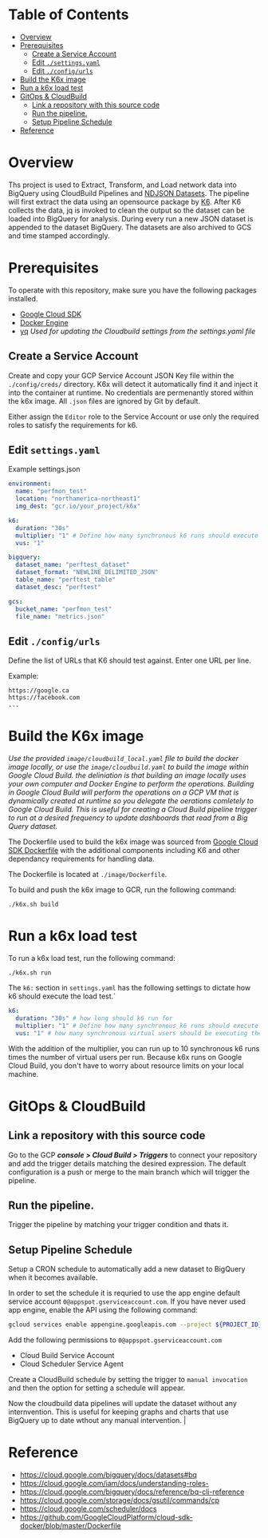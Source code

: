 # Table of Contents
- [Overview](#overview)
- [Prerequisites](#prerequisites)
  * [Create a Service Account](#create-a-service-account)
  * [Edit `./settings.yaml`](#edit-settingsyaml)
  * [Edit `./config/urls`](#edit-configurls)
- [Build the K6x image](#build-the-k6x-image)
- [Run a k6x load test](#run-a-k6x-load-test)
- [GitOps & CloudBuild](#gitops--cloudbuild)
  * [Link a repository with this source code](#link-a-repository-with-this-source-code)
  * [Run the pipeline.](#run-the-pipeline)
  * [Setup Pipeline Schedule](#setup-pipeline-schedule)
- [Reference](#reference)

# Overview

Ths project is used to Extract, Transform, and Load network data into BigQuery using CloudBuild Pipelines and [NDJSON Datasets](http://ndjson.org/). The pipeline will first extract the data using an opensource package by [K6](https://k6.io/). After K6 collects the data, jq is invoked to clean the output so the dataset can be loaded into BigQuery for analysis. During every run a new JSON dataset is appended to the dataset BigQuery. The datasets are also archived to GCS and time stamped accordingly.

# Prerequisites

To operate with this repository, make sure you have the following packages installed.

- [Google Cloud SDK](https://cloud.google.com/sdk/docs/install)
- [Docker Engine](https://https://docs.docker.com/engine/install/)
- [yq](https://mikefarah.gitbook.io/yq/) *Used for updating the Cloudbuild settings from the settings.yaml file*

## Create a Service Account

Create and copy your GCP Service Account JSON Key file within the `./config/creds/` directory. K6x will detect it automatically find it and inject it into the container at runtime. No credentials are permenantly stored within the k6x image. All `.json` files are ignored by Git by default.

Either assign the `Editor` role to the Service Account or use only the required roles to satisfy the requirements for k6.

## Edit `settings.yaml`

Example settings.json

```yaml
environment:
  name: "perfmon_test"
  location: "northamerica-northeast1"
  img_dest: "gcr.io/your_project/k6x"

k6:
  duration: "30s"
  multiplier: "1" # Define how many synchronous k6 runs should execute
  vus: "1"

bigquery:
  dataset_name: "perftest_dataset"
  dataset_format: "NEWLINE_DELIMITED_JSON"
  table_name: "perftest_table"
  dataset_desc: "perftest"

gcs:
  bucket_name: "perfmon_test"
  file_name: "metrics.json"
```

## Edit `./config/urls`

Define the list of URLs that K6 should test against. Enter one URL per line.

Example:
```
https://google.ca
https://facebook.com
...
```

# Build the K6x image

*Use the provided `image/cloudbuild_local.yaml` file to build the docker image locally, or use the `image/cloudbuild.yaml` to build the image within Google Cloud Build. the deliniation is that building an image locally uses your own computer and Docker Engine to perform the operations. Building in Google Cloud Build will perform the operations on a GCP VM that is dynamically created at runtime so you delegate the oerations comletely to Google Cloud Build. This is useful for creating a Cloud Build pipeline trigger to run at a desired frequency to update dashboards that read from a Big Query dataset.*

The Dockerfile used to build the k6x image was sourced from [Google Cloud SDK Dockerfile](https://github.com/GoogleCloudPlatform/cloud-sdk-docker/blob/master/Dockerfile) with the additional components including K6 and other dependancy requirements for handling data.

The Dockerfile is located at `./image/Dockerfile`.

To build and push the k6x image to GCR, run the following command:

```shell
./k6x.sh build
```
# Run a k6x load test

To run a k6x load test, run the following command:

```shell
./k6x.sh run
```

The `k6:` section in `settings.yaml` has the following settings to dictate how k6 should execute the load test.`

```yaml
k6:
  duration: "30s" # how long should k6 run for
  multiplier: "1" # Define how many synchronous k6 runs should execute
  vus: "1" # how many synchronous virtual users should be executing the load tests
```

With the addition of the multiplier, you can run up to 10 synchronous k6 runs times the number of virtual users per run. Because k6x runs on Google Cloud Build, you don't have to worry about resource limits on your local machine.

# GitOps & CloudBuild

## Link a repository with this source code

Go to the GCP ***console > Cloud Build > Triggers*** to connect your repository and add the trigger details matching the desired expression. The default configuration is a push or merge to the main branch which will trigger the pipeline.

## Run the pipeline.

Trigger the pipeline by matching your trigger condition and thats it. 

## Setup Pipeline Schedule

Setup a CRON schedule to automatically add a new dataset to BigQuery when it becomes available.

In order to set the schedule it is requried to use the app engine default service account `0@appspot.gserviceaccount.com`. If you have never used app engine, enable the API using the following command:

```sh
gcloud services enable appengine.googleapis.com --project ${PROJECT_ID}
```

Add the following permissions to `0@appspot.gserviceaccount.com`

- Cloud Build Service Account
- Cloud Scheduler Service Agent

Create a CloudBuild schedule by setting the trigger to `manual invocation` and then the option for setting a schedule will appear. 

Now the cloudbuild data pipelines will update the dataset without any internvention. This is useful for keeping graphs and charts that use BigQuery up to date wthout any manual intervention.
|
# Reference
- https://cloud.google.com/bigquery/docs/datasets#bq
- https://cloud.google.com/iam/docs/understanding-roles-
- https://cloud.google.com/bigquery/docs/reference/bq-cli-reference
- https://cloud.google.com/storage/docs/gsutil/commands/cp
- https://cloud.google.com/scheduler/docs
- https://github.com/GoogleCloudPlatform/cloud-sdk-docker/blob/master/Dockerfile
